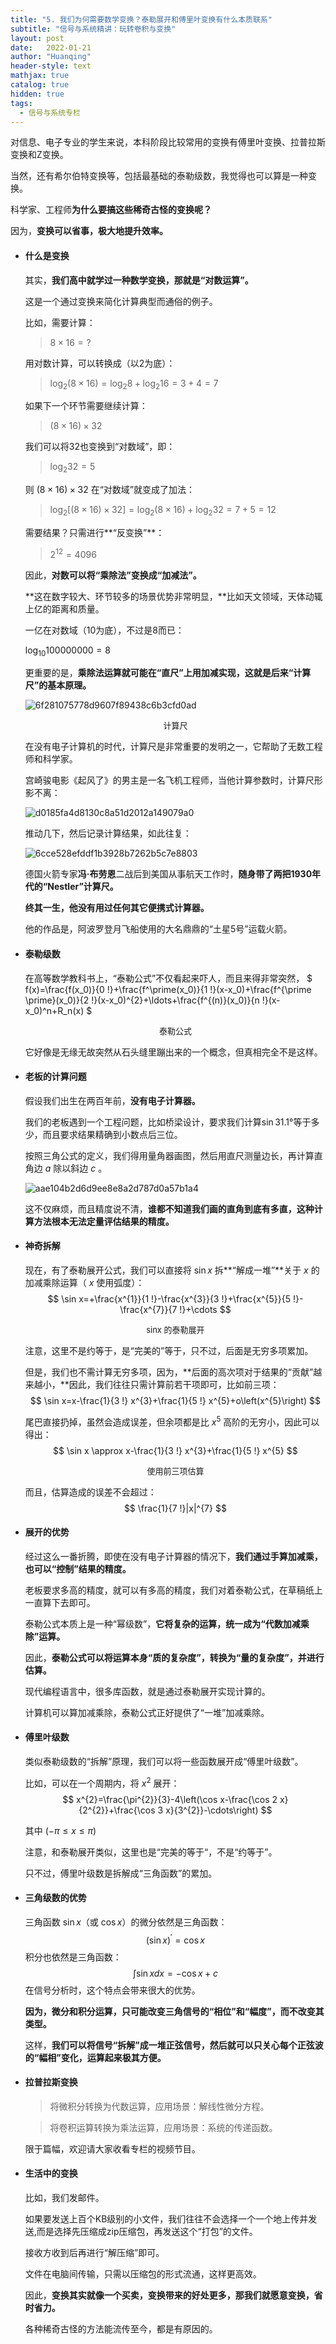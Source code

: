 ```yaml
---
title: "5. 我们为何需要数学变换？泰勒展开和傅里叶变换有什么本质联系"
subtitle: "信号与系统精讲：玩转卷积与变换"
layout: post
date:   2022-01-21
author: "Huanqing"
header-style: text
mathjax: true
catalog: true
hidden: true
tags:
  - 信号与系统专栏
---
```


对信息、电子专业的学生来说，本科阶段比较常用的变换有傅里叶变换、拉普拉斯变换和Z变换。

当然，还有希尔伯特变换等，包括最基础的泰勒级数，我觉得也可以算是一种变换。

科学家、工程师**为什么要搞这些稀奇古怪的变换呢？**

因为，**变换可以省事，极大地提升效率。**

- #### 什么是变换

  其实，**我们高中就学过一种数学变换，那就是“对数运算”。**

  这是一个通过变换来简化计算典型而通俗的例子。

  比如，需要计算：

  >  $8 \times 16 = ?$ 

  用对数计算，可以转换成（以2为底）：

  >  $\log _{2}(8 \times 16)=\log _{2} 8+\log _{2} 16=3+4=7$ 

  如果下一个环节需要继续计算：

  >  $(8 \times 16) \times 32$ 

  我们可以将32也变换到“对数域”，即：

  >  $\log _{2}32=5$ 

  则 $(8 \times 16) \times 32$ 在“对数域”就变成了加法：

  >  $\log _{2}[(8 \times 16) \times 32]=\log _{2}(8 \times 16)+\log _{2}32=7+5=12$ 

  需要结果？只需进行**“反变换”**：

  >  $2^{12}=4096$ 

  因此，**对数可以将“乘除法”变换成“加减法”。**

  **这在数字较大、环节较多的场景优势非常明显，**比如天文领域，天体动辄上亿的距离和质量。

  一亿在对数域（10为底），不过是8而已：

   $\log _{10}100000000=8$ 

  更重要的是，**乘除法运算就可能在“直尺”上用加减实现，这就是后来“计算尺”的基本原理。**

  

  ![6f281075778d9607f89438c6b3cfd0ad](https://gitee.com/hawkingwu/PicGo/raw/master/6f281075778d9607f89438c6b3cfd0ad.jpg)

   <center><font size="2">计算尺</font></center> 

  在没有电子计算机的时代，计算尺是非常重要的发明之一，它帮助了无数工程师和科学家。

  宫崎骏电影《起风了》的男主是一名飞机工程师，当他计算参数时，计算尺形影不离：

  ![d0185fa4d8130c8a51d2012a149079a0](https://gitee.com/hawkingwu/PicGo/raw/master/d0185fa4d8130c8a51d2012a149079a0.jpg)

  推动几下，然后记录计算结果，如此往复：

  ![6cce528efddf1b3928b7262b5c7e8803](https://gitee.com/hawkingwu/PicGo/raw/master/6cce528efddf1b3928b7262b5c7e8803.jpg)

  德国火箭专家**冯·布劳恩**二战后到美国从事航天工作时，**随身带了两把1930年代的“Nestler”计算尺。**

  **终其一生，他没有用过任何其它便携式计算器。**

  他的作品是，阿波罗登月飞船使用的大名鼎鼎的“土星5号”运载火箭。

  

- #### 泰勒级数

  在高等数学教科书上，“泰勒公式”不仅看起来吓人，而且来得非常突然，
  $ f(x)=\frac{f(x_0)}{0 !}+\frac{f^\prime(x_0)}{1 !}(x-x_0)+\frac{f^{\prime \prime}(x_0)}{2 !}(x-x_0)^{2}+\ldots+\frac{f^{(n)}(x_0)}{n !}(x-x_0)^n+R_n(x) $ 

   <center><font size="2">泰勒公式</font></center> 

  它好像是无缘无故突然从石头缝里蹦出来的一个概念，但真相完全不是这样。

  

- #### 老板的计算问题

  假设我们出生在两百年前，**没有电子计算器。**

  我们的老板遇到一个工程问题，比如桥梁设计，要求我们计算$\sin31.1°$等于多少，而且要求结果精确到小数点后三位。

  按照三角公式的定义，我们得用量角器画图，然后用直尺测量边长，再计算直角边 $a$ 除以斜边 $c$ 。

  ![aae104b2d6d9ee8e8a2d787d0a57b1a4](https://gitee.com/hawkingwu/PicGo/raw/master/aae104b2d6d9ee8e8a2d787d0a57b1a4.jpg)

  这不仅麻烦，而且精度说不清，**谁都不知道我们画的直角到底有多直，这种计算方法根本无法定量评估结果的精度。**

  

- #### 神奇拆解

  现在，有了泰勒展开公式，我们可以直接将 $\sin x$ 拆**“解成一堆”**关于 $x$ 的加减乘除运算（ $x$ 使用弧度）：
  $$
  \sin x=+\frac{x^{1}}{1 !}-\frac{x^{3}}{3 !}+\frac{x^{5}}{5 !}-\frac{x^{7}}{7 !}+\cdots
  $$

   <center><font size="2">sinx 的泰勒展开</font></center> 

  注意，这里不是约等于，是“完美的”等于，只不过，后面是无穷多项累加。

  但是，我们也不需计算无穷多项，因为，**后面的高次项对于结果的“贡献”越来越小，**因此，我们往往只需计算前若干项即可，比如前三项：
  $$
  \sin x=x-\frac{1}{3 !} x^{3}+\frac{1}{5 !} x^{5}+o\left(x^{5}\right)
  $$

  尾巴直接扔掉，虽然会造成误差，但余项都是比 $x^5$ 高阶的无穷小，因此可以得出：
  $$
  \sin x \approx x-\frac{1}{3 !} x^{3}+\frac{1}{5 !} x^{5}
  $$

   <center><font size="2">使用前三项估算</font></center> 

  而且，估算造成的误差不会超过：
  $$
  \frac{1}{7 !}|x|^{7}
  $$

  

- #### 展开的优势

  经过这么一番折腾，即使在没有电子计算器的情况下，**我们通过手算加减乘，也可以“控制”结果的精度。**

  老板要求多高的精度，就可以有多高的精度，我们对着泰勒公式，在草稿纸上一直算下去即可。

  泰勒公式本质上是一种“幂级数”，**它将复杂的运算，统一成为“代数加减乘除”运算。**

  因此，**泰勒公式可以将运算本身“质的复杂度”，转换为“量的复杂度”，并进行估算。**

  现代编程语言中，很多库函数，就是通过泰勒展开实现计算的。

  计算机可以算加减乘除，泰勒公式正好提供了“一堆”加减乘除。



- #### 傅里叶级数

  类似泰勒级数的“拆解”原理，我们可以将一些函数展开成“傅里叶级数”。

  比如，可以在一个周期内，将 $x^2$ 展开：
  $$
  x^{2}=\frac{\pi^{2}}{3}-4\left(\cos x-\frac{\cos 2 x}{2^{2}}+\frac{\cos 3 x}{3^{2}}-\cdots\right)
  $$

  其中 $(-\pi \leq x \leq \pi)$ 

  注意，和泰勒展开类似，这里也是“完美的等于“，不是“约等于”。

  只不过，傅里叶级数是拆解成“三角函数”的累加。

  

- #### 三角级数的优势

  三角函数 $\sin x$（或 $\cos x$）的微分依然是三角函数：
  $$
  (\sin x)^{\prime}=\cos x
  $$
  积分也依然是三角函数：
  $$
  \int \sin x d x=-\cos x+c
  $$
  在信号分析时，这个特点会带来很大的优势。

  **因为，微分和积分运算，只可能改变三角信号的“相位”和“幅度”，而不改变其类型。**

  这样，**我们可以将信号“拆解”成一堆正弦信号，然后就可以只关心每个正弦波的“幅相”变化，运算起来极其方便。**

  

- #### 拉普拉斯变换

  > 将微积分转换为代数运算，应用场景：解线性微分方程。

  > 将卷积运算转换为乘法运算，应用场景：系统的传递函数。

  限于篇幅，欢迎请大家收看专栏的视频节目。

  

- #### 生活中的变换

  比如，我们发邮件。

  如果要发送上百个KB级别的小文件，我们往往不会选择一个一个地上传并发送,而是选择先压缩成zip压缩包，再发送这个“打包”的文件。

  接收方收到后再进行“解压缩”即可。

  文件在电脑间传输，只需以压缩包的形式流通，这样更高效。

  因此，**变换其实就像一个买卖，变换带来的好处更多，那我们就愿意变换，省时省力。**

  各种稀奇古怪的方法能流传至今，都是有原因的。

  

